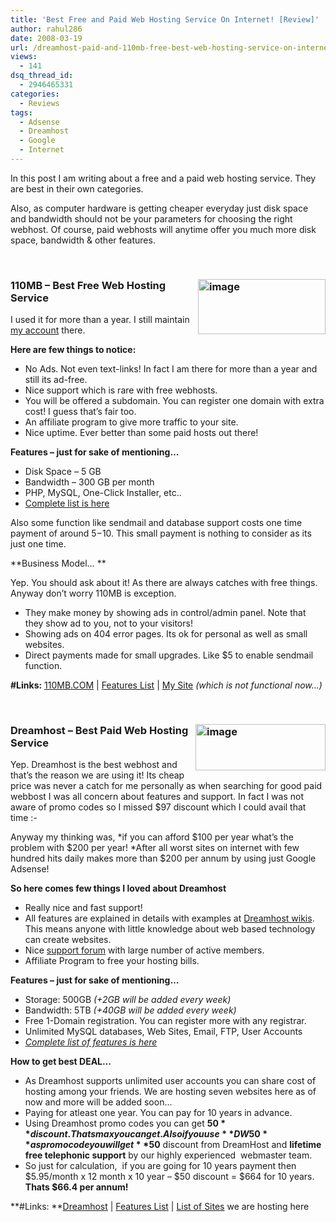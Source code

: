 ```yaml
---
title: 'Best Free and Paid Web Hosting Service On Internet! [Review]'
author: rahul286
date: 2008-03-19
url: /dreamhost-paid-and-110mb-free-best-web-hosting-service-on-internet/
views:
  - 141
dsq_thread_id:
  - 2946465331
categories:
  - Reviews
tags:
  - Adsense
  - Dreamhost
  - Google
  - Internet
---
```

In this post I am writing about a free and a paid web hosting service. They are best in their own categories.

Also, as computer hardware is getting cheaper everyday just disk space and bandwidth should not be your parameters for choosing the right webhost. Of course, paid webhosts will anytime offer you much more disk space, bandwidth & other features.

&#160;

### <a href="http://www.110mb.com/aff.php?un=rahul286" onclick="_gaq.push(['_trackEvent', 'outbound-article', 'http://www.110mb.com/aff.php?un=rahul286', '']);" ><img class="wp-image-52183" style="border-top-width: 0px;border-left-width: 0px;border-bottom-width: 0px;margin: 0px 0px 0px 5px;border-right-width: 0px" height="88" alt="image" src="http://cdn.devilsworkshop.org/files/2008/03/image18.png" width="204" align="right" border="0" /></a>110MB &#8211; Best Free Web Hosting Service

I used it for more than a year. I still maintain <a href="http://rahul286.110mb.com/" onclick="_gaq.push(['_trackEvent', 'outbound-article', 'http://rahul286.110mb.com/', 'my account']);" >my account</a> there.

**Here are few things to notice:**

  * No Ads. Not even text-links! In fact I am there for more than a year and still its ad-free. 
  * Nice support which is rare with free webhosts. 
  * You will be offered a subdomain. You can register one domain with extra cost! I guess that&#8217;s fair too. 
  * An affiliate program to give more traffic to your site. 
  * Nice uptime. Ever better than some paid hosts out there! 

**Features &#8211; just for sake of mentioning&#8230;**

  * Disk Space &#8211; 5 GB 
  * Bandwidth &#8211; 300 GB per month 
  * PHP, MySQL, One-Click Installer, etc.. 
  * <a href="http://www.110mb.com/plans.php" onclick="_gaq.push(['_trackEvent', 'outbound-article', 'http://www.110mb.com/plans.php', 'Complete list is here']);" >Complete list is here</a> 

Also some function like sendmail and database support costs one time payment of around $5-$10. This small payment is nothing to consider as its just one time.

**Business Model&#8230; **

Yep. You should ask about it! As there are always catches with free things. Anyway don&#8217;t worry 110MB is exception.

  * They make money by showing ads in control/admin panel. Note that they show ad to you, not to your visitors! 
  * Showing ads on 404 error pages. Its ok for personal as well as small websites. 
  * Direct payments made for small upgrades. Like $5 to enable sendmail function. 

**#Links:** <a href="http://www.110mb.com/aff.php?un=rahul286" onclick="_gaq.push(['_trackEvent', 'outbound-article', 'http://www.110mb.com/aff.php?un=rahul286', '110MB.COM']);" >110MB.COM</a> | <a href="http://www.110mb.com/plans.php" onclick="_gaq.push(['_trackEvent', 'outbound-article', 'http://www.110mb.com/plans.php', 'Features List']);" >Features List</a> | <a href="http://rahul286.110mb.com/" onclick="_gaq.push(['_trackEvent', 'outbound-article', 'http://rahul286.110mb.com/', 'My Site']);" >My Site</a> *(which is not functional now&#8230;)*

&#160;

### <a href="http://www.dreamhost.com/r.cgi?302379/hosting.html" onclick="_gaq.push(['_trackEvent', 'outbound-article', 'http://www.dreamhost.com/r.cgi?302379/hosting.html', '']);" ><img style="border-top-width: 0px;border-left-width: 0px;border-bottom-width: 0px;margin: 0px 0px 0px 5px;border-right-width: 0px" height="74" alt="image" src="http://cdn.devilsworkshop.org/files/2008/03/image19.png" width="208" align="right" border="0" /></a> Dreamhost &#8211; Best Paid Web Hosting Service

Yep. Dreamhost is the best webhost and that&#8217;s the reason we are using it! Its cheap price was never a catch for me personally as when searching for good paid webbost I was all concern about features and support. In fact I was not aware of promo codes so I missed $97 discount which I could avail that time <img src="http://devilsworkshop.org/wp-includes/images/smilies/frownie.png" alt=":-(" class="wp-smiley" style="height: 1em; max-height: 1em;" />

Anyway my thinking was, *if you can afford $100 per year what&#8217;s the problem with $200 per year! *After all worst sites on internet with few hundred hits daily makes more than $200 per annum by using just Google Adsense!

**So here comes few things I loved about Dreamhost**

  * Really nice and fast support! 
  * All features are explained in details with examples at <a href="http://wiki.dreamhost.com/Main_Page" onclick="_gaq.push(['_trackEvent', 'outbound-article', 'http://wiki.dreamhost.com/Main_Page', 'Dreamhost wikis']);" >Dreamhost wikis</a>. This means anyone with little knowledge about web based technology can create websites. 
  * Nice <a href="http://discussion.dreamhost.com/" onclick="_gaq.push(['_trackEvent', 'outbound-article', 'http://discussion.dreamhost.com/', 'support forum']);" >support forum</a> with large number of active members. 
  * Affiliate Program to free your hosting bills. 

**Features &#8211; just for sake of mentioning&#8230;**

  * Storage: 500GB *(+2GB will be added every week)* 
  * Bandwidth: 5TB *(+40GB will be added every week)* 
  * Free 1-Domain registration. You can register more with any registrar. 
  * Unlimited MySQL databases, Web Sites, Email, FTP, User Accounts 
  * *<a href="http://www.dreamhost.com/r.cgi?302379/hosting.html" onclick="_gaq.push(['_trackEvent', 'outbound-article', 'http://www.dreamhost.com/r.cgi?302379/hosting.html', 'Complete list of features is here']);" >Complete list of features is here</a>* 

**How to get best DEAL&#8230;**

  * As Dreamhost supports unlimited user accounts you can share cost of hosting among your friends. We are hosting seven websites here as of now and more will be added soon&#8230; 
  * Paying for atleast one year. You can pay for 10 years in advance. 
  * Using Dreamhost promo codes you can get **$50** discount. Thats max you can get. Also if you use **DW50** as promo code you will get **$50** discount from DreamHost and **lifetime free telephonic support** by our highly experienced&#160; webmaster team. 
  * So just for calculation,&#160; if you are going for 10 years payment then $5.95/month x 12 month x 10 year &#8211; $50 discount = $664 for 10 years. **Thats $66.4 per annum!** 

**#Links: **<a href="http://www.dreamhost.com/r.cgi?302379" onclick="_gaq.push(['_trackEvent', 'outbound-article', 'http://www.dreamhost.com/r.cgi?302379', 'Dreamhost']);" >Dreamhost</a> | <a href="http://www.dreamhost.com/r.cgi?302379/hosting.html" onclick="_gaq.push(['_trackEvent', 'outbound-article', 'http://www.dreamhost.com/r.cgi?302379/hosting.html', 'Features List']);" >Features List</a> | [List of Sites][1] we are hosting here

 [1]: http://devilsworkshop.org/dreamhost/
